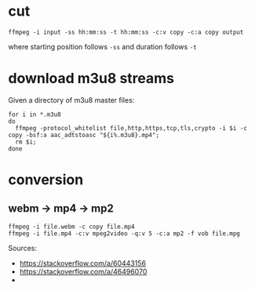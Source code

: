 # cut

```
ffmpeg -i input -ss hh:mm:ss -t hh:mm:ss -c:v copy -c:a copy output
```

where starting position follows `-ss` and duration follows `-t`

# download m3u8 streams

Given a directory of m3u8 master files:

```
for i in *.m3u8
do
  ffmpeg -protocol_whitelist file,http,https,tcp,tls,crypto -i $i -c copy -bsf:a aac_adtstoasc "${i%.m3u8}.mp4";
  rm $i;
done
```
# conversion

## webm -> mp4 -> mp2

```
ffmpeg -i file.webm -c copy file.mp4
ffmpeg -i file.mp4 -c:v mpeg2video -q:v 5 -c:a mp2 -f vob file.mpg
```

Sources:
- https://stackoverflow.com/a/60443156
- https://stackoverflow.com/a/46496070
- 
